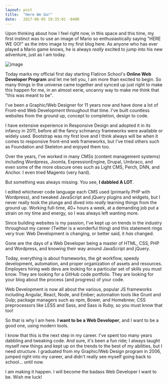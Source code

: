 ```yaml
---
layout: post
title:  "Here We Go!"
date:   2017-06-05 19:35:01 -0400
---
```


Upon thinking about how I feel right now, in this space and this time, my first instinct was to use an image of Mario so enthusiastically saying "HERE WE GO!" as the intro image to my first blog here. As anyone who has ever played a Mario game knows, he is always *really* excited to jump into his new adventure, just as I am today.

<img src="http://i.imgur.com/fD7kZ2v.jpg" style="max-width: 300px;" alt="image" />

Today marks my official first day starting Flatiron School's **Online Web Developer Program** and let me tell you, I am more than excited to begin. So many things in the universe came together and synced up just right to make this happen for me, in an almost eerie, uncanny way to make me think that "this was meant to be".

I've been a Graphic/Web Designer for 11 years now and have done a lot of Front-end Web Development throughout that time. I've built countless websites from the ground up, concept to completion, design to code.

I have extensive experience in Responsive Design and adopted it in its infancy in 2011, before all the fancy schmancy frameworks were available or widely used. Bootstrap was my first love and I think always will be when it comes to responsive front-end web frameworks, but I've tried others such as Foundation and Skeleton and enjoyed them too.

Over the years, I've worked in many CMSs (content management systems) including Wordpress, Joomla, ExpressionEngine, Drupal, Umbraco, and even some of the more obscure ones such as Light CMS, Perch, DNN, and Anchor. I even tried Magento (very hard).

But something was always missing. You see, **I dabbled A LOT**.

I edited whichever code language each CMS used (primarily PHP with Wordpress), and tweaked JavaScript and jQuery plugins and widgets, but I never really took the plunge and dived into *really* learning things from the ground up. Working full-time, 40+ hours a week, at a demanding job put a strain on my time and energy, so I was always left wanting more.

Since building websites is my passion, I've kept up on trends in the industry throughout my career (Twitter is a wonderful thing) and this statement rings very true: Web Development is changing, or better said, it *has* changed.

Gone are the days of a Web Developer being a master of HTML, CSS, PHP and Wordpress, and knowing their way around JavaScript and jQuery.

Today, everything is about frameworks, the git workflow, speedy development, automation, and proper organization of assets and resources. Employers hiring web devs are looking for a particular set of skills you must know. They are looking for a GitHub code portfolio. They are looking for your blog about the process (and progress) of your code.

Web Development is now all about the various, popular JS frameworks including Angular, React, Node, and Ember; automation tools like Grunt and Gulp; package managers such as npm, Bower, and Homebrew; CSS preprocessors like LESS and Sass, and Sass is Ruby, so you must know that too!

So that is why I am here. **I want to be a Web Developer**, and I want to be a good one, using modern tools.

I know that this is the next step in my career. I've spent too many years dabbling and tweaking code. And sure, it's been a fun ride; I always taught myself new things and kept up on the trends to the best of my abilities, but I need structure. I graduated from my Graphic/Web Design program in 2006, jumped right into my career, and didn't really see myself going back to school... until now.

I am making it happen. I will become the badass Web Developer I want to be. Wish me luck!
